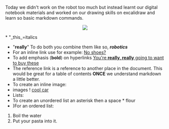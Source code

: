 ﻿Today we didn't work on the robot too much but instead learnt our digital notebook materials and worked on our drawing skills on excalidraw and learn so basic markdown commands.


<p align="center">
  <img  src="https://cdn.discordapp.com/attachments/809615958389555210/1160285297704173568/holonomic_excalidraw.png?ex=65341ae4&is=6521a5e4&hm=839ff802f668f1e3e9fa652f4bd7e9fd6090251461741fb9ad2e1b349c5bec25&)">
</p>
* "_this_=italics

* "**really**"     To do both you combine them like so, **_robotics_**
* For an inline link use for example: [No shoes?](https://www.goat.com/?utm_source=google_ads&utm_medium=cpc&utm_campaign=1463533156&utm_content=52304194530&gclid=CjwKCAjwg4SpBhAKEiwAdyLwvED2SRn6O7Gz26LHlunAFmpjSfiNdBDCSL2Dr6e20vm1mOmOPm1QOBoCnPkQAvD_BwE)
* To add emphasis (**bold**) on hyperlinks [You're **really, really** going to want to buy these](https://www.goat.com/?utm_source=google_ads&utm_medium=cpc&utm_campaign=1463533156&utm_content=52304194530&gclid=CjwKCAjwg4SpBhAKEiwAdyLwvED2SRn6O7Gz26LHlunAFmpjSfiNdBDCSL2Dr6e20vm1mOmOPm1QOBoCnPkQAvD_BwE)
* The reference link is a reference to another place in the document. This would be great for a table of contents **ONCE** we understand markdown a little better.
* To create an inline image:
* images ! [cool car](https://cdn.discordapp.com/attachments/809615958389555210/1160291883730350130/2021_Ferrari_F8_Tributo.jpg?ex=65342106&is=6521ac06&hm=cba03158416a49921c3742039a9e416dbbae013fdaf2d549a6aa845f1272b32b&)
* Lists:
* To create an unordered list an asterisk then a space * flour 
* )For an ordered list: 
1. Boil the water
2. Put your pasta into it. 


